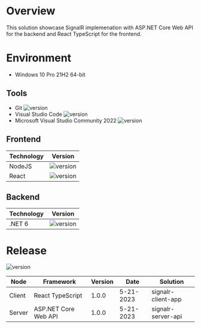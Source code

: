 # Overview

This solution showcase SignalR implemenation with ASP.NET Core Web API for the backend and React TypeScript for the frontend.

# Environment
- Windows 10 Pro 21H2 64-bit

## Tools

- Git ![version](https://img.shields.io/badge/version-2.3x.x-green.svg)
- Visual Studio Code ![version](https://img.shields.io/badge/version-1.17.x-green.svg)
- Microsoft Visual Studio Community 2022 ![version](https://img.shields.io/badge/version-17.x.x-green.svg)

## Frontend

| Technology | Version |
|---|---|
| NodeJS | ![version](https://img.shields.io/badge/version-16.10.0-green.svg) |
| React | ![version](https://img.shields.io/badge/version-17.0.2-green.svg) |

## Backend

| Technology | Version |
|---|---|
| .NET 6 | ![version](https://img.shields.io/badge/version-6.0.16-green.svg) |

# Release

![version](https://img.shields.io/badge/version-1.0.0-green.svg)

| Node | Framework | Version | Date | Solution |
|---|---|---|---|---|
| Client | React TypeScript | 1.0.0 | 5-21-2023 | signalr-client-app |
| Server | ASP.NET Core Web API | 1.0.0 | 5-21-2023 | signalr-server-api |